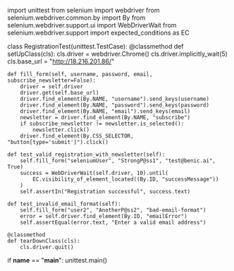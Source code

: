 import unittest
from selenium import webdriver
from selenium.webdriver.common.by import By
from selenium.webdriver.support.ui import WebDriverWait
from selenium.webdriver.support import expected_conditions as EC

class RegistrationTest(unittest.TestCase):
    @classmethod
    def setUpClass(cls):
        cls.driver = webdriver.Chrome()
        cls.driver.implicitly_wait(5)
        cls.base_url = "http://18.216.201.86/"

    def fill_form(self, username, password, email, subscribe_newsletter=False):
        driver = self.driver
        driver.get(self.base_url)
        driver.find_element(By.NAME, "username").send_keys(username)
        driver.find_element(By.NAME, "password").send_keys(password)
        driver.find_element(By.NAME, "email").send_keys(email)
        newsletter = driver.find_element(By.NAME, "subscribe")
        if subscribe_newsletter != newsletter.is_selected():
            newsletter.click()
        driver.find_element(By.CSS_SELECTOR, "button[type='submit']").click()

    def test_valid_registration_with_newsletter(self):
        self.fill_form("seleniumUser", "StrongP@ss1", "test@benic.ai", True)
        success = WebDriverWait(self.driver, 10).until(
            EC.visibility_of_element_located((By.ID, "successMessage"))
        )
        self.assertIn("Registration successful", success.text)

    def test_invalid_email_format(self):
        self.fill_form("user2", "AnotherP@ss2", "bad-email-format")
        error = self.driver.find_element(By.ID, "emailError")
        self.assertEqual(error.text, "Enter a valid email address")

    @classmethod
    def tearDownClass(cls):
        cls.driver.quit()

if __name__ == "__main__":
    unittest.main()
